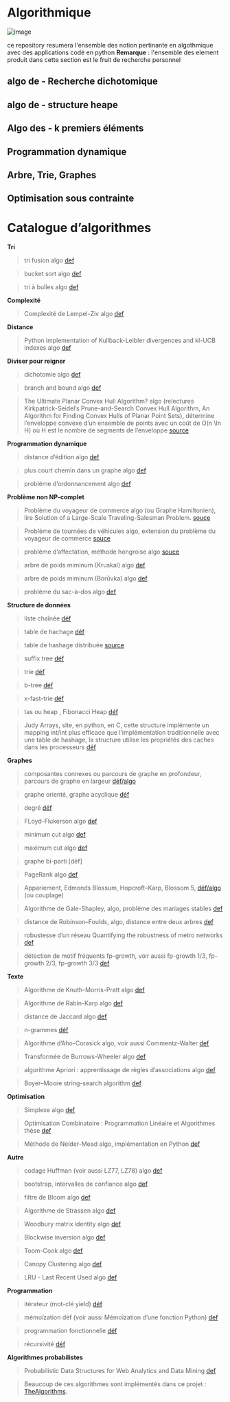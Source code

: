 # Algorithmique
![image](https://user-images.githubusercontent.com/87193854/125668403-faa5c5de-faad-4ff7-afd4-8c43cf9cf731.png)

ce repository resumera l'ensemble des notion pertinante en algothmique avec des applications codé en python
**Remarque** : 
l'ensemble des element produit dans cette section est le fruit de recherche personnel

## algo de - Recherche dichotomique

## algo de - structure heape

## Algo des - k premiers éléments

## Programmation dynamique

## Arbre, Trie, Graphes

## Optimisation sous contrainte


<h1>Catalogue d’algorithmes</h1>

**Tri**
>tri fusion algo [def]()

>bucket sort algo [def]()

>tri à bulles algo [def]()

**Complexité**
>Complexité de Lempel-Ziv algo [def]()

**Distance**
>Python implementation of Kullback-Leibler divergences and kl-UCB indexes algo [def]()

**Diviser pour reigner**
>dichotomie algo [def]()

>branch and bound algo [def]()

>The Ultimate Planar Convex Hull Algorithm? algo (relectures Kirkpatrick-Seidel’s Prune-and-Search Convex Hull Algorithm, An Algorithm for Finding Convex Hulls of Planar Point Sets), détermine l’enveloppe convexe d’un ensemble de points avec un coût de O(n \ln H) où H est le nombre de segments de l’enveloppe [source]()

**Programmation dynamique**
>distance d’édition algo [def]()

>plus court chemin dans un graphe algo [def]()

>problème d’ordonnancement algo [def]()

**Problème non NP-complet**
>Problème du voyageur de commerce algo (ou Graphe Hamiltonien), lire Solution of a Large-Scale Traveling-Salesman Problem. [souce]()

>Problème de tournées de véhicules algo, extension du problème du voyageur de commerce [souce]()

>problème d’affectation, méthode hongroise algo [souce]()

>arbre de poids miminum (Kruskal) algo [def]()

>arbre de poids miminum (Borůvka) algo [def]()

>problème du sac-à-dos algo [def]()

**Structure de données**
>liste chaînée [déf]()

>table de hachage [déf]()

>table de hashage distribuée [source]()

>suffix tree [déf]()

>trie [déf]()

>b-tree [déf]()

>x-fast-trie [déf]()

>tas ou heap , Fibonacci Heap [déf]()

>Judy Arrays, site, en python, en C, cette structure implémente un mapping int/int plus efficace que l’implémentation traditionnelle avec une table de hashage, la structure utilise les propriétés des caches dans les processeurs [déf]()

**Graphes**
>composantes connexes ou parcours de graphe en profondeur, parcours de graphe en largeur [déf/algo]()

>graphe orienté, graphe acyclique [déf]()

>degré [déf]()

>FLoyd-Flukerson algo [def]()

>minimum cut algo [def]()

>maximum cut algo [def]()

>graphe bi-parti [déf]

>PageRank algo [def]()

>Appariement, Edmonds Blossum, Hopcroft–Karp, Blossom 5, [déf/algo]() (ou couplage)

>Algorithme de Gale-Shapley, algo, problème des mariages stables [def]()

>distance de Robinson–Foulds, algo, distance entre deux arbres [def]()

>robustesse d’un réseau Quantifying the robustness of metro networks [def]()

>détection de motif fréquents fp-growth, voir aussi fp-growth 1/3, fp-growth 2/3, fp-growth 3/3 [def]()

**Texte**
>Algorithme de Knuth-Morris-Pratt algo [def]()

>Algorithme de Rabin-Karp algo [def]()

>distance de Jaccard algo [def]()

>n-grammes [déf]()

>Algorithme d’Aho-Corasick algo, voir aussi Commentz-Walter [def]()

>Transformée de Burrows-Wheeler algo [def]()

>algorithme Apriori : apprentissage de règles d’associations algo [def]()

>Boyer–Moore string-search algorithm [def]()

**Optimisation**
>Simplexe algo [def]()

>Optimisation Combinatoire : Programmation Linéaire et Algorithmes thèse [def]()

>Méthode de Nelder-Mead algo, implémentation en Python [def]()

**Autre**
>codage Huffman (voir aussi LZ77, LZ78) algo [def]()

>bootstrap, intervalles de confiance algo [def]()

>filtre de Bloom algo [def]()

>Algorithme de Strassen algo [def]()

>Woodbury matrix identity algo [def]()

>Blockwise inversion algo [def]()

>Toom-Cook algo [def]()

>Canopy Clustering algo [def]()

>LRU - Last Recent Used algo [def]()

**Programmation**
>itérateur (mot-clé yield) [déf]()

>mémoïzation déf (voir aussi Mémoïzation d’une fonction Python) [def]()

>programmation fonctionnelle [déf]()

>récursivité [déf]()

**Algorithmes probabilistes**
>Probabilistic Data Structures for Web Analytics and Data Mining [def]()

>Beaucoup de ces algorithmes sont implémentés dans ce projet : [TheAlgorithms]().
